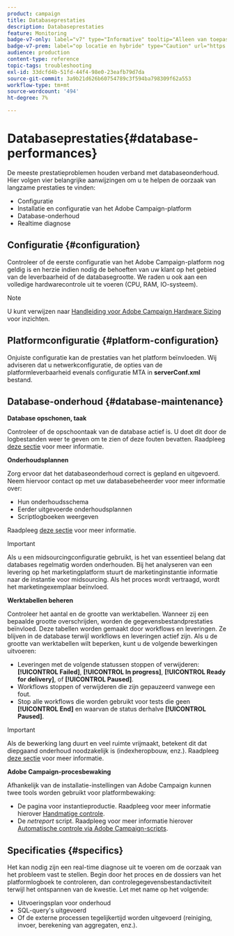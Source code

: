 ```yaml
---
product: campaign
title: Databaseprestaties
description: Databaseprestaties
feature: Monitoring
badge-v7-only: label="v7" type="Informative" tooltip="Alleen van toepassing op Campaign Classic v7"
badge-v7-prem: label="op locatie en hybride" type="Caution" url="https://experienceleague.adobe.com/docs/campaign-classic/using/installing-campaign-classic/architecture-and-hosting-models/hosting-models-lp/hosting-models.html?lang=nl" tooltip="Alleen van toepassing op on-premise en hybride implementaties"
audience: production
content-type: reference
topic-tags: troubleshooting
exl-id: 33dcfd4b-51fd-44f4-98e0-23eafb79d7da
source-git-commit: 3a9b21d626b60754789c3f594ba798309f62a553
workflow-type: tm+mt
source-wordcount: '494'
ht-degree: 7%

---
```


# Databaseprestaties{#database-performances}



De meeste prestatieproblemen houden verband met databaseonderhoud. Hier volgen vier belangrijke aanwijzingen om u te helpen de oorzaak van langzame prestaties te vinden:

* Configuratie
* Installatie en configuratie van het Adobe Campaign-platform
* Database-onderhoud
* Realtime diagnose

## Configuratie {#configuration}

Controleer of de eerste configuratie van het Adobe Campaign-platform nog geldig is en herzie indien nodig de behoeften van uw klant op het gebied van de leverbaarheid of de databasegrootte. We raden u ook aan een volledige hardwarecontrole uit te voeren (CPU, RAM, IO-systeem).

>[!NOTE]
>
>U kunt verwijzen naar [Handleiding voor Adobe Campaign Hardware Sizing](https://helpx.adobe.com/nl/campaign/kb/hardware-sizing-guide.html) voor inzichten.

## Platformconfiguratie {#platform-configuration}

Onjuiste configuratie kan de prestaties van het platform beïnvloeden. Wij adviseren dat u netwerkconfiguratie, de opties van de platformleverbaarheid evenals configuratie MTA in **serverConf.xml** bestand.

## Database-onderhoud {#database-maintenance}

**Database opschonen, taak**

Controleer of de opschoontaak van de database actief is. U doet dit door de logbestanden weer te geven om te zien of deze fouten bevatten. Raadpleeg [deze sectie](../../production/using/database-cleanup-workflow.md) voor meer informatie.

**Onderhoudsplannen**

Zorg ervoor dat het databaseonderhoud correct is gepland en uitgevoerd. Neem hiervoor contact op met uw databasebeheerder voor meer informatie over:

* Hun onderhoudsschema
* Eerder uitgevoerde onderhoudsplannen
* Scriptlogboeken weergeven

Raadpleeg [deze sectie](../../production/using/recommendations.md) voor meer informatie.

>[!IMPORTANT]
>
>Als u een midsourcingconfiguratie gebruikt, is het van essentieel belang dat databases regelmatig worden onderhouden. Bij het analyseren van een levering op het marketingplatform stuurt de marketinginstantie informatie naar de instantie voor midsourcing. Als het proces wordt vertraagd, wordt het marketingexemplaar beïnvloed.

**Werktabellen beheren**

Controleer het aantal en de grootte van werktabellen. Wanneer zij een bepaalde grootte overschrijden, worden de gegevensbestandprestaties beïnvloed. Deze tabellen worden gemaakt door workflows en leveringen. Ze blijven in de database terwijl workflows en leveringen actief zijn. Als u de grootte van werktabellen wilt beperken, kunt u de volgende bewerkingen uitvoeren:

* Leveringen met de volgende statussen stoppen of verwijderen: **[!UICONTROL Failed]**, **[!UICONTROL In progress]**, **[!UICONTROL Ready for delivery]**, of **[!UICONTROL Paused]**.
* Workflows stoppen of verwijderen die zijn gepauzeerd vanwege een fout.
* Stop alle workflows die worden gebruikt voor tests die geen **[!UICONTROL End]** en waarvan de status derhalve **[!UICONTROL Paused]**.

>[!IMPORTANT]
>
>Als de bewerking lang duurt en veel ruimte vrijmaakt, betekent dit dat diepgaand onderhoud noodzakelijk is (indexheropbouw, enz.). Raadpleeg [deze sectie](../../production/using/recommendations.md) voor meer informatie.

**Adobe Campaign-procesbewaking**

Afhankelijk van de installatie-instellingen van Adobe Campaign kunnen twee tools worden gebruikt voor platformbewaking:

* De pagina voor instantieproductie. Raadpleeg voor meer informatie hierover [Handmatige controle](../../production/using/monitoring-processes.md#manual-monitoring).
* De *netreport* script. Raadpleeg voor meer informatie hierover [Automatische controle via Adobe Campaign-scripts](../../production/using/monitoring-processes.md#automatic-monitoring-via-adobe-campaign-scripts).

## Specificaties {#specifics}

Het kan nodig zijn een real-time diagnose uit te voeren om de oorzaak van het probleem vast te stellen. Begin door het proces en de dossiers van het platformlogboek te controleren, dan controlegegevensbestandactiviteit terwijl het ontspannen van de kwestie. Let met name op het volgende:

* Uitvoeringsplan voor onderhoud
* SQL-query&#39;s uitgevoerd
* Of de externe processen tegelijkertijd worden uitgevoerd (reiniging, invoer, berekening van aggregaten, enz.).
